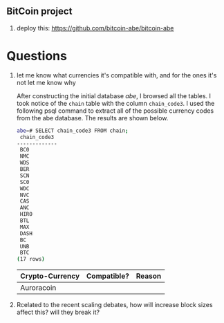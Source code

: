## BitCoin project

1. deploy this: https://github.com/bitcoin-abe/bitcoin-abe


# Questions

1. let me know what currencies it's compatible with, and for the ones it's not let me know why
	
	After constructing the initial database *abe*, I browsed all the tables. I took notice of the `chain` table with the column `chain_code3`. I used the following psql command to extract all of the possible currency codes from the abe database. The results are shown below.
	```bash
	abe=# SELECT chain_code3 FROM chain;
	 chain_code3 
	-------------
	 BC0
	 NMC
	 WDS
	 BER
	 SCN
	 SC0
	 WDC
	 NVC
	 CAS
	 ANC
	 HIRO
	 BTL
	 MAX
	 DASH
	 BC
	 UNB
	 BTC
	(17 rows)
	```


	| Crypto-Currency 	| Compatible? 	| Reason 					|
	| -----------------	| -------------	| ------------------------- |
	| Auroracoin 		| 

2. Rcelated to the recent scaling debates, how will increase block sizes affect this? will they break it?
